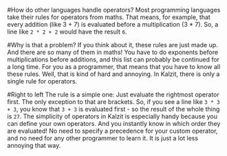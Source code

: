 #How do other languages handle operators?
Most programming languages take their rules for operators from maths.
That means, for example, that every addition (like 3 + 7) is evaluated before a multiplication (3 * 7).
So, a line like `2 * 2 + 2` would have the result `6`.

#Why is that a problem?
If you think about it, these rules are just made up. And there are so many of them in maths!
You have to do exponents before multiplications before additions, and this list can probably be continued for a long time.
For you as a programmer, that means that you have to know all these rules. Well, that is kind of hard and annoying.
In Kalzit, there is only a single rule for operators.

#Right to left
The rule is a simple one: Just evaluate the rightmost operator first. The only exception to that are brackets.
So, if you see a line like `3 * 3 + 3`, you know that `3 + 3` is evaluated first - so the result of the whole thing is `27`.
The simplicity of operators in Kalzit is especially handy because you can define your own operators. And you instantly know in which order they are evaluated!
No need to specify a precedence for your custom operator, and no need for any other programmer to learn it. It is just a lot less annoying that way.